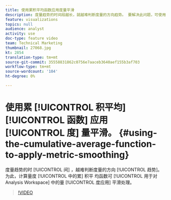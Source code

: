 ```yaml
---
title: 使用累积平均函数应用度量平滑
description: 度量趋势的时间段越长，就越难判断度量的方向趋势。 要解决此问题，可使用计算度量中的累积平均函数对Analysis Workspace的度量应用平滑。
feature: visualizations
topics: null
audience: analyst
activity: use
doc-type: feature video
team: Technical Marketing
thumbnail: 27068.jpg
kt: 2854
translation-type: tm+mt
source-git-commit: 35558831862c0756e7aaceb3640aef155b3af703
workflow-type: tm+mt
source-wordcount: '104'
ht-degree: 0%

---
```



# 使用累 [!UICONTROL 积平均][!UICONTROL 函数] 应用 [!UICONTROL 度] 量平滑。 {#using-the-cumulative-average-function-to-apply-metric-smoothing}

度量趋势的时 [!UICONTROL 间] ，越难判断度量的方向 [!UICONTROL 趋势]。 为此，计算量度 [!UICONTROL 中的累] 积平  均函数可 [!UICONTROL 用于对Analysis Workspace] 中的量 [!UICONTROL 度应用] 平滑处理。

>[!VIDEO](https://video.tv.adobe.com/v/27068/?quality=9)
